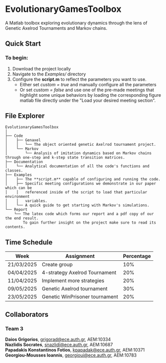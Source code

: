 # EvolutionaryGamesToolbox
A Matlab toolbox exploring evolutionary dynamics through the lens of Genetic Axelrod Tournaments and Markov chains.

## Quick Start
### To begin:
1. Download the project locally
2. Navigate to the *Examples/* directory
3. Configure the **script.m** to reflect the parameters you want to use.
    - Either set *custom = true* and manually configure all the parameters
    - Or set *custom = false* and use one of the pre-made meetings that highlight some unique behaviors by loading the corresponding figure matlab file directly under the "Load your desired meeting section".

## File Explorer
```
EvolutionaryGamesToolbox
│
├── Code
│    ├── Genaxel
│    │   └── The object oriented genetic Axelrod tournament project.
│    └── Markov
│        └── Analysis of imitation dynamics based on Markov chains through one-step and k-step state transition matrices.            
├── Documentation
│    └── Analytical documentation of all the code's functions and classes.
├── Examples
│    ├── The **script.m** capable of configuring and running the code.
│    ├── Specific meeting configurations we demonstrate in our paper which can be 
│    │   referenced inside of the script to load that particular environment
│    │   variables. 
│    └── A quick guide to get starting with Markov's simulations. 
└── Report
    └── The latex code which forms our report and a pdf copy of our the end result.
        To gain further insight on the project make sure to read its contents.
```

## Time Schedule
| Week | Assignment | Percentage |
|------|------------|------------|
|21/03/2025|Create group|10%|
|04/04/2025|4-strategy Axelrod Tournament|20%|
|11/04/2025|Implement more strategies|20%|
|09/05/2025|Genetic Axelrod tournament|30%|
|23/05/2025|Genetic WinPrisoner tournament|20%|

## Collaborators 
### Team 3
**Daios Grigorios**, grigorad@ece.auth.gr, ΑΕΜ:10334  
**Nazlidis Socrates**, snazlidi@ece.auth.gr, ΑΕΜ:10687  
**Papadakis Konstantinos Fotios**, kpapadak@ece.auth.gr, ΑΕΜ:10371  
**Georgiou-Mousses Ioannis**, georgioui@ece.auth.gr, ΑΕΜ:10783  
